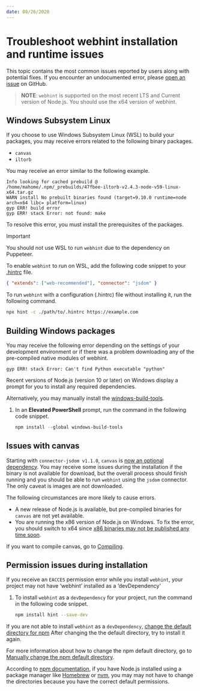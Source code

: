 ```yaml
---
date: 08/26/2020
---
```

# Troubleshoot webhint installation and runtime issues

This topic contains the most common issues reported by users along with potential fixes.  If you encounter an undocumented error, please [open an issue][GitHubWebhintioHintNew] on GitHub.

> **NOTE**: `webhint` is supported on the most recent LTS and Current version of Node.js.  You should use the x64 version of webhint.

## Windows Subsystem Linux

If you choose to use Windows Subsystem Linux \(WSL\) to build your packages, you may receive errors related to the following binary packages.

*   `canvas`
*   `iltorb`

You may receive an error similar to the following example.

```shell
Info looking for cached prebuild @ /home/mahome/.npm/_prebuilds/47fbee-iltorb-v2.4.3-node-v59-linux-x64.tar.gz
WARN install No prebuilt binaries found (target=9.10.0 runtime=node arch=x64 libc= platform=linux)
gyp ERR! build error
gyp ERR! stack Error: not found: make
```

To resolve this error, you must install the prerequisites of the packages.

> [!IMPORTANT]
> You should not use WSL to run `webhint` due to the dependency on Puppeteer.

To enable `webhint` to run on WSL, add the following code snippet to your [.hintrc][UserGuideConfiguringWebhintSummary] file.

```json
{ "extends": ["web-recommended"], "connector": "jsdom" }
```

To run `webhint` with a configuration \(.hintrc\) file without installing it, run the following command.

```bash
npx hint -c ./path/to/.hintrc https://example.com
```

## Building Windows packages

You may receive the following error depending on the settings of your development environment or if there was a problem downloading any of the pre-compiled native modules of webhint.

```shell
gyp ERR! stack Error: Can't find Python executable "python"
```

Recent versions of Node.js \(version 10 or later\) on Windows display a prompt for you to install any required dependencies.

Alternatively, you may manually install the [windows-build-tools][NpmjsPackageWindowsBuildTools].

1.  In an **Elevated PowerShell** prompt, run the command in the following code snippet.

    ```powershell
    npm install --global windows-build-tools
    ```

## Issues with canvas

Starting with `connector-jsdom v1.1.0`, `canvas` is [now an optional dependency][GithubWebhintioHint47d51aeaa187351267f7b4cabd3f075de49d043d].  You may receive some issues during the installation if the binary is not available for download, but the overall process should finish running and you should be able to run `webhint` using the `jsdom` connector.  The only caveat is images are not downloaded.

The following circumstances are more likely to cause errors.

*   A new release of Node.js is available, but pre-compiled binaries for `canvas` are not yet available.
*   You are running the x86 version of Node.js on Windows.  To fix the error, you should switch to x64 since [x86 binaries may not be published any time soon][GithubNodeGfxCanvasPrebuilt27Commnet348037675].

If you want to compile canvas, go to [Compiling][GithubAutomatticNodeCanvasCompiling].

## Permission issues during installation

If you receive an `EACCES` permission error while you install `webhint`, your project may not have ‘webhint’ installed as a ‘devDependency’

1.  To install `webhint` as a `devDependency` for your project, run the command in the following code snippet.

    ```bash
    npm install hint --save-dev
    ```

If you are not able to install `webhint` as a `devDependency`, [change the default directory for npm][NpmjsDocsResolvingEaccesPermissionsErrorsInstallingPackagesGloballyChangeDefaultDirectory]
After changing the the default directory, try to install it again.

For more information about how to change the npm default directory, go to [Manually change the npm default directory][NpmjsDocsResolvingEaccesPermissionsErrorsInstallingPackagesGloballyChangeDefaultDirectory].

According to [npm documentation][NpmjsDocsDownloadingInstallingUsingVersionManager], if you have Node.js installed using a package manager like [Homebrew][BrewMain] or [nvm][GithubCreationixNvm], you may may not have to change the directories because you have the correct default permissions.

<!-- links -->

[UserGuideConfiguringWebhintSummary]: ../configuring-webhint/summary.md "Configure webhint | webhint"

[BrewMain]: https://brew.sh "Homebrew"

[GithubAutomatticNodeCanvasCompiling]: https://github.com/Automattic/node-canvas#compiling "Compiling - node-canvas - Automattic/node-canvas | GitHub"

[GithubCreationixNvm]: https://github.com/creationix/nvm "Node Version Manager - nvm-sh/nvm | GitHub"

[GithubNodeGfxCanvasPrebuilt27Commnet348037675]: https://github.com/node-gfx/node-canvas-prebuilt/issues/27#issuecomment-348037675 "issuecomment-348037675 - Add node-v48-win32-ia32? - node-gfx/node-canvas-prebuilt | GitHub"

[GithubWebhintioHint308]: https://github.com/webhintio/hint/issues/308 "Can't install via npm - canvas error - webhintio/hint | GitHub"
[GithubWebhintioHint47d51aeaa187351267f7b4cabd3f075de49d043d]: https://github.com/webhintio/hint/commit/47d51aeaa187351267f7b4cabd3f075de49d043d "Fix: Make canvas optional - webhintio/hint | GitHub"
[GitHubWebhintioHintNew]: https://github.com/webhintio/hint/issues/new "New Issue - webhintio/hint | GitHub"

[NpmjsPackageIltorb]: https://www.npmjs.com/package/iltorb "iltorb | npm"
[NpmjsDocsResolvingEaccesPermissionsErrorsInstallingPackagesGloballyChangeDefaultDirectory]: https://docs.npmjs.com/resolving-eacces-permissions-errors-when-installing-packages-globally#manually-change-npms-default-directory "Manually change npm’s default directory - Resolving EACCES permissions errors when installing packages globally | npm"
[NpmjsDocsDownloadingInstallingUsingVersionManager]: https://docs.npmjs.com/downloading-and-installing-node-js-and-npm#using-a-node-version-manager-to-install-nodejs-and-npm "Using a Node version manager to install Node.js and npm - Downloading and installing Node.js and npm | npm"
[NpmjsPackageWindowsBuildTools]: https://www.npmjs.com/package/windows-build-tools "windows-build-tools | npm"
